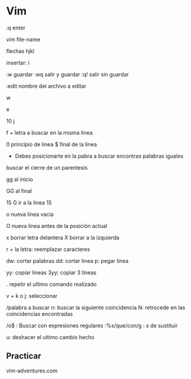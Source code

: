 # Vim

:q enter

vim file-name

flechas hjkl

insertar: i

:w guardar
:wq salir y guardar
:q! salir sin guardar 

:edit nombre del archivo a editar

w

e

10 j 

f + letra a buscar en la misma línea

0 principio de linea
$ final de la linea

* Debes posicionarte en la pabra a buscar encontras palabras iguales



buscar el cierre de un parentesis

gg al inicio

GG al final

15 G ir a la linea 15

o nueva linea vacia

O nueva linea antes de la posición actual

x borrar letra delantera
X borrar a la izquierda

r + la letra: reemplazar caracteres

dw: cortar palabras
dd: cortar linea
p: pegar linea

yy: copiar lineas
3yy: copiar 3 líneas

. repetir el ultimo comando realizado

v + k o j: seleccionar

/palabra a buscar
n: buscar la siguiente coincidencia
N: retrocede en las coincidencias encontradas

/o$ : Buscar con expresiones regulares
:%s/que/con/g : s de sustituir

u: deshacer el ultimo cambio hecho

## Practicar

vim-adventures.com